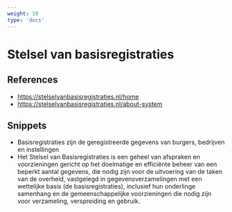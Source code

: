 ```yaml
---
weight: 10
type: 'docs'
---
```


# Stelsel van basisregistraties

## References
- https://stelselvanbasisregistraties.nl/home
- https://stelselvanbasisregistraties.nl/about-system

## Snippets
- Basisregistraties zijn de geregistreerde gegevens van burgers, bedrijven en instellingen
- Het Stelsel van Basisregistraties is een geheel van afspraken en voorzieningen gericht op het doelmatige en efficiënte beheer van een beperkt aantal gegevens, die nodig zijn voor de uitvoering van de taken van de overheid, vastgelegd in gegevensverzamelingen met een wettelijke basis (de basisregistraties), inclusief hun onderlinge samenhang en de gemeenschappelijke voorzieningen die nodig zijn voor verzameling, verspreiding en gebruik.

